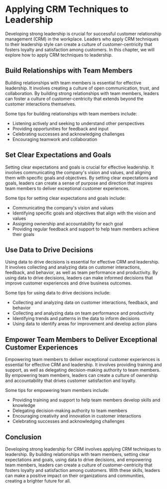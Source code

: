 Applying CRM Techniques to Leadership
======================================================================================

Developing strong leadership is crucial for successful customer relationship management (CRM) in the workplace. Leaders who apply CRM techniques to their leadership style can create a culture of customer-centricity that fosters loyalty and satisfaction among customers. In this chapter, we will explore how to apply CRM techniques to leadership.

Build Relationships with Team Members
-------------------------------------

Building relationships with team members is essential for effective leadership. It involves creating a culture of open communication, trust, and collaboration. By building strong relationships with team members, leaders can foster a culture of customer-centricity that extends beyond the customer interactions themselves.

Some tips for building relationships with team members include:

* Listening actively and seeking to understand other perspectives
* Providing opportunities for feedback and input
* Celebrating successes and acknowledging challenges
* Encouraging teamwork and collaboration

Set Clear Expectations and Goals
--------------------------------

Setting clear expectations and goals is crucial for effective leadership. It involves communicating the company's vision and values, and aligning them with specific goals and objectives. By setting clear expectations and goals, leaders can create a sense of purpose and direction that inspires team members to deliver exceptional customer experiences.

Some tips for setting clear expectations and goals include:

* Communicating the company's vision and values
* Identifying specific goals and objectives that align with the vision and values
* Assigning ownership and accountability for each goal
* Providing regular feedback and support to help team members achieve their goals

Use Data to Drive Decisions
---------------------------

Using data to drive decisions is essential for effective CRM and leadership. It involves collecting and analyzing data on customer interactions, feedback, and behavior, as well as team performance and productivity. By using data to drive decisions, leaders can make informed decisions that improve customer experiences and drive business outcomes.

Some tips for using data to drive decisions include:

* Collecting and analyzing data on customer interactions, feedback, and behavior
* Collecting and analyzing data on team performance and productivity
* Identifying trends and patterns in the data to inform decisions
* Using data to identify areas for improvement and develop action plans

Empower Team Members to Deliver Exceptional Customer Experiences
----------------------------------------------------------------

Empowering team members to deliver exceptional customer experiences is essential for effective CRM and leadership. It involves providing training and support, as well as delegating decision-making authority to team members. By empowering team members, leaders can create a culture of ownership and accountability that drives customer satisfaction and loyalty.

Some tips for empowering team members include:

* Providing training and support to help team members develop skills and knowledge
* Delegating decision-making authority to team members
* Encouraging creativity and innovation in customer interactions
* Celebrating successes and acknowledging challenges

Conclusion
----------

Developing strong leadership for CRM involves applying CRM techniques to leadership. By building relationships with team members, setting clear expectations and goals, using data to drive decisions, and empowering team members, leaders can create a culture of customer-centricity that fosters loyalty and satisfaction among customers. With these skills, leaders can make a positive impact on their organizations and communities, creating a brighter future for all.
